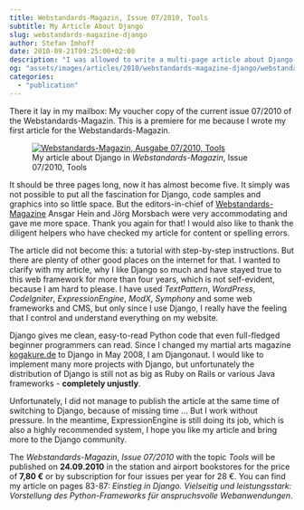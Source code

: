 ```yaml
---
title: Webstandards-Magazin, Issue 07/2010, Tools
subtitle: My Article About Django
slug: webstandards-magazine-django
author: Stefan Imhoff
date: 2010-09-21T09:25:00+02:00
description: "I was allowed to write a multi-page article about Django in Webstandards-Magazin. I wrote about what I appreciate about Django and why I use it."
og: "assets/images/articles/2010/webstandards-magazine-django/webstandards-magazine-django.jpg"
categories:
  - "publication"
---
```


There it lay in my mailbox: My voucher copy of the current issue 07/2010 of the Webstandards-Magazin. This is a premiere for me because I wrote my first article for the Webstandards-Magazin.

<figure class="image-figure">
  <a href="https://www.screengui.de/">
    <img src="/assets/images/articles/2010/webstandards-magazine-django/webstandards-magazine-django.jpg" alt="Webstandards-Magazin, Ausgabe 07/2010, Tools">
  </a>
  <figcaption>
  My article about Django in <cite>Webstandards-Magazin</cite>, Issue 07/2010, Tools
  </figcaption>
</figure>

It should be three pages long, now it has almost become five. It simply was not possible to put all the fascination for Django, code samples and graphics into so little space. But the editors-in-chief of [Webstandards-Magazine](https://www.screengui.de/) Ansgar Hein and Jörg Morsbach were very accommodating and gave me more space. Thank you again for that! I would also like to thank the diligent helpers who have checked my article for content or spelling errors.

The article did not become this: a tutorial with step-by-step instructions. But there are plenty of other good places on the internet for that. I wanted to clarify with my article, why I like Django so much and have stayed true to this web framework for more than four years, which is not self-evident, because I am hard to please. I have used <cite>TextPattern</cite>, <cite>WordPress</cite>, <cite>CodeIgniter</cite>, <cite>ExpressionEngine</cite>, <cite>ModX</cite>, <cite> Symphony</cite> and some web frameworks and CMS, but only since I use Django, I really have the feeling that I control and understand everything on my website.

Django gives me clean, easy-to-read Python code that even full-fledged beginner programmers can read. Since I changed my martial arts magazine [kogakure.de](https://www.kogakure.de/) to Django in May 2008, I am Djangonaut. I would like to implement many more projects with Django, but unfortunately the distribution of Django is still not as big as Ruby on Rails or various Java frameworks - **completely unjustly**.

Unfortunately, I did not manage to publish the article at the same time of switching to Django, because of missing time … But I work without pressure. In the meantime, ExpressionEngine is still doing its job, which is also a highly recommended system, I hope you like my article and bring more to the Django community.

The <cite>Webstandards-Magazin</cite>, _Issue 07/2010_ with the topic _Tools_ will be published on **24.09.2010** in the station and airport bookstores for the price of **7,80 €** or by subscription for four issues per year for 28 €. You can find my article on pages 83-87: <cite>Einstieg in Django. Vielseitig und leistungsstark: Vorstellung des Python-Frameworks für anspruchsvolle Webanwendungen</cite>.
